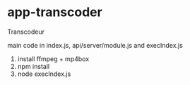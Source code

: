 # app-transcoder
Transcodeur

main code in index.js, api/server/module.js and execIndex.js

1. install ffmpeg + mp4box
2. npm install
3. node execIndex.js
